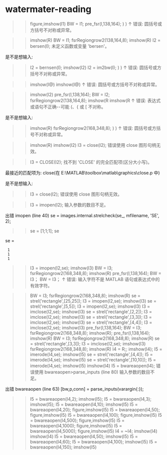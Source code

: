 # watermater-reading

>> figure,imshow(I1)
>> BW = I1;
>> pre_fsr(I,138,164);
>> )
 )
 ↑
错误: 圆括号或方括号不对称或异常。
 
>> imshow(R)
>> BW = I1;
>> fsrRegiongrow2(138,164,8);
>> imshow(R)
>> I2 = bersen(I);
未定义函数或变量 'bersen'。
 
是不是想输入:
>> I2 = bernsen(I);
>> imshow(I2)
>> I2 = im2bw(I);
>> )
 )
 ↑
错误: 圆括号或方括号不对称或异常。
 
>> imshow(I@)
 imshow(I@)
          ↑
错误: 圆括号或方括号不对称或异常。
 
>> imshow(I2)
>> pre_fsr(I,138,164);
>> BW = I2;
>> fsrRegiongrow2(138,164,8);
>> imshow(R
 imshow(R
         ↑
错误: 表达式或语句不正确--可能 (、{ 或 [ 不对称。
 
是不是想输入:
>> imshow(R)
>> fsrRegiongrow2(168,348,8);
>> )
 )
 ↑
错误: 圆括号或方括号不对称或异常。
 
>> imshow(R)
>> imshow(I2)
>> I3 = close(I2);
错误使用 close
图形句柄无效。
 
>> I3 = CLOSE(I2);
找不到 'CLOSE' 的完全匹配项(区分大小写)。

最接近的匹配项为: close(在 E:\MATLAB\toolbox\matlab\graphics\close.p 中)

 
是不是想输入:
>> I3 = close(I2);
错误使用 close
图形句柄无效。
 
>> I3 = imopen(I2);
输入参数的数目不足。

出错 imopen (line 40)
se = images.internal.strelcheck(se_, mfilename, 'SE', 2);
 
>> se = [1;1;1];
>> se

se =

     1
     1
     1

>> I3 = imopen(I2,se);
>> imshow(I3)
>> BW = I3;
>> fsrRegiongrow2(168,348,8);
>> imshow(R)
>> pre_fsr(I,138,164);
>> BW = I3；
 BW = I3；
        ↑
错误: 输入字符不是 MATLAB 语句或表达式中的有效字符。
 
>> BW = I3;
>> fsrRegiongrow2(168,348,8);
>> imshow(R)
>> se = strel('rectangle',[25,25]);
>> I3 = imopen(I2,se);
>> imshow(I3)
>> se = strel('rectangle',[5,5]);
>> I3 = imopen(I2,se);
>> imshow(I3)
>> I3 = imclose(I2,se);
>> imshow(I3)
>> se = strel('rectangle',[2,2]);
>> I3 = imclose(I2,se);
>> imshow(I3)
>> se = strel('rectangle',[3,3]);
>> I3 = imclose(I2,se);
>> imshow(I3)
>> se = strel('rectangle',[4,4]);
>> I3 = imclose(I2,se);
>> imshow(I3)
>> pre_fsr(I,138,164);
>> BW = I3;
>> fsrRegiongrow2(168,348,8);
>> imshow(R);
>> pre_fsr(I,138,164);
>> imshow(R)
>> BW = I3;
>> fsrRegiongrow2(168,348,8);
>> imshow(R)
>> se = strel('rectangle',[3,3]);
>> I3 = imclose(I2,se);
>> imshow(I3)
>> fsrRegiongrow2(168,348,8);
>> imshow(R)
>> I4 = R;;
>> imshow(I4);
>> I5 = imerode(I4,se);
>> imshow(I5)
>> se = strel('rectangle',[4,4]);
>> I5 = imerode(I4,se);
>> imshow(I5)
>> se = strel('rectangle',[10,10]);
>> I5 = imerode(I4,se);
>> imshow(I5)
>> imshow(I4)
>> I5 = bwareaopen(I4);
错误使用 bwareaopen>parse_inputs (line 80)
输入参数的数目不足。

出错 bwareaopen (line 63)
[bw,p,conn] = parse_inputs(varargin{:});
 
>> I5 = bwareaopen(I4,2);
>> imshow(I5);
>> I5 = bwareaopen(I4,3);
>> imshow(I5);
>> I5 = bwareaopen(I4,10);
>> imshow(I5)
>> I5 = bwareaopen(I4,20);
>> figure,imshow(I5)
>> I5 = bwareaopen(I4,50);
>> figure,imshow(I5)
>> I5 = bwareaopen(I4,100);
>> figure,imshow(I5)
>> I5 = bwareaopen(I4,500);
>> figure,imshow(I5)
>> I5 = bwareaopen(I4,1000);
>> figure,imshow(I5)
>> I5 = bwareaopen(I4,5000);
>> figure,imshow(I5)
>> I4 = ~I4;
>> imshow(I4)
>> imshow(I4)
>> I5 = bwareaopen(I4,50);
>> imshow(I5)
>> I5 = bwareaopen(I4,60);
>> I5 = bwareaopen(I4,100);
>> imshow(I5)
>> I5 = bwareaopen(I4,150);
>> imshow(I5)
